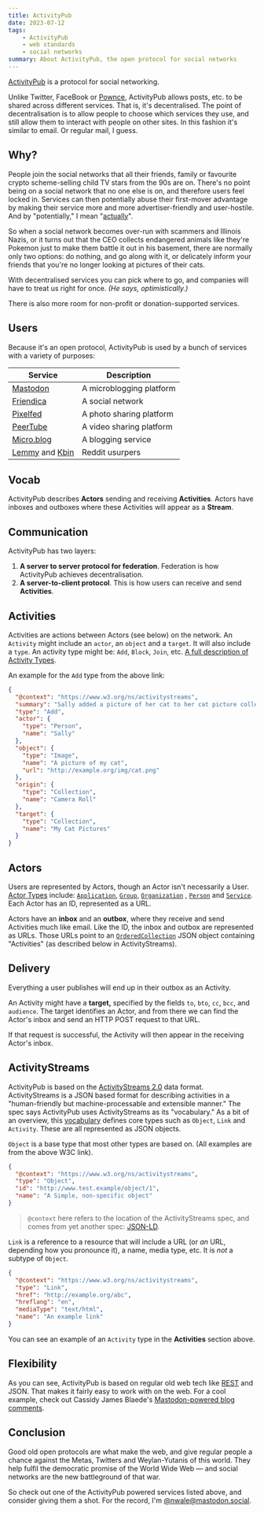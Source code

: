 ```yaml
---
title: ActivityPub
date: 2023-07-12
tags: 
    - ActivityPub
    - web standards
    - social networks
summary: About ActivityPub, the open protocol for social networks
---
```


[ActivityPub](https://www.w3.org/TR/activitypub/) is a protocol for social networking. 

Unlike Twitter, FaceBook or [Pownce](https://en.wikipedia.org/wiki/Pownce), ActivityPub allows posts, etc. to be shared across different services. That is, it's decentralised. The point of decentralisation is to allow people to choose which services they use, and still allow them to interact with people on other sites. In this fashion it's similar to email. Or regular mail, I guess.

## Why?
People join the social networks that all their friends, family or favourite crypto scheme-selling child TV stars from the 90s are on. There's no point being on a social network that no one else is on, and therefore users feel locked in. Services can then potentially abuse their first-mover advantage by making their service more and more advertiser-friendly and user-hostile. And by "potentially," I mean "[actually](https://www.theguardian.com/technology/2014/jul/02/facebook-apologises-psychological-experiments-on-users)".

So when a social network becomes over-run with scammers and Illinois Nazis, or it turns out that the CEO collects endangered animals like they're Pokemon just to make them battle it out in his basement, there are normally only two options: do nothing, and go along with it, or delicately inform your friends that you're no longer looking at pictures of their cats.

With decentralised services you can pick where to go, and companies will have to treat us right for once. *(He says, optimistically.)*

There is also more room for non-profit or donation-supported services.

## Users
Because it's an open protocol, ActivityPub is used by a bunch of services with a variety of purposes:

| Service | Description |
| - | - |
| [Mastodon](https://joinmastodon.org/) | A microblogging platform |
| [Friendica](https://friendi.ca/) | A social network |
| [Pixelfed](https://pixelfed.org/) | A photo sharing platform |
| [PeerTube](https://joinpeertube.org/) | A video sharing platform |
| [Micro.blog](https://micro.blog/) | A blogging service |
| [Lemmy](https://lemmy.ml/) and [Kbin](https://kbin.social/) | Reddit usurpers |

## Vocab
ActivityPub describes **Actors** sending and receiving **Activities**. Actors have inboxes and outboxes where these Activities will appear as a **Stream**.

## Communication
ActivityPub has two layers:

1. **A server to server protocol for federation**. Federation is how ActivityPub achieves decentralisation.
2. **A server-to-client protocol**. This is how users can receive and send **Activities**.

## Activities
Activities are actions between Actors (see below) on the network. An `Activity` might include an `actor`, an `object` and a `target`. It will also include a `type`. An activity type might be: `Add`, `Block`, `Join`, etc. [A full description of Activity Types](https://www.w3.org/TR/activitystreams-vocabulary/#activity-types).

An example for the `Add` type from the above link:

```json
{
  "@context": "https://www.w3.org/ns/activitystreams",
  "summary": "Sally added a picture of her cat to her cat picture collection",
  "type": "Add",
  "actor": {
    "type": "Person",
    "name": "Sally"
  },
  "object": {
    "type": "Image",
    "name": "A picture of my cat",
    "url": "http://example.org/img/cat.png"
  },
  "origin": {
    "type": "Collection",
    "name": "Camera Roll"
  },
  "target": {
    "type": "Collection",
    "name": "My Cat Pictures"
  }
}
```

## Actors
Users are represented by Actors, though an Actor isn't necessarily a User. [Actor Types](https://www.w3.org/TR/activitystreams-vocabulary/#actor-types) include: [`Application`](https://www.w3.org/TR/activitystreams-vocabulary/#dfn-application), [`Group`](https://www.w3.org/TR/activitystreams-vocabulary/#dfn-group),  [`Organization`](https://www.w3.org/TR/activitystreams-vocabulary/#dfn-organization) , [`Person`](https://www.w3.org/TR/activitystreams-vocabulary/#dfn-person) and [`Service`](https://www.w3.org/TR/activitystreams-vocabulary/#dfn-service). Each Actor has an ID, represented as a URL.

Actors have an **inbox** and an **outbox**, where they receive and send Activities much like email. Like the ID, the inbox and outbox are represented as URLs. Those URLs point to an [`OrderedCollection`](https://www.w3.org/TR/activitystreams-vocabulary/#dfn-orderedcollection) JSON object containing "Activities" (as described below in ActivityStreams). 

## Delivery
Everything a user publishes will end up in their outbox as an Activity.

An Activity might have a **target,** specified by the fields `to`, `bto`, `cc`, `bcc`, and `audience`. The target identifies an Actor, and from there we can find the Actor's inbox and send an HTTP POST request to that URL. 

If that request is successful, the Activity will then appear in the receiving Actor's inbox.

## ActivityStreams
ActivityPub is based on the [ActivityStreams 2.0](https://www.w3.org/TR/activitystreams-core/) data format. ActivityStreams is a JSON based format for describing activities in a "human-friendly but machine-processable and extensible manner." The spec says ActivityPub uses ActivityStreams as its "vocabulary." As a bit of an overview, this [vocabulary](https://www.w3.org/TR/activitystreams-vocabulary/) defines core types such as `Object`, `Link` and `Activity`.  These are all represented as JSON objects.

`Object` is a base type that most other types are based on. (All examples are from the above W3C link).

```json
{
  "@context": "https://www.w3.org/ns/activitystreams",
  "type": "Object",
  "id": "http://www.test.example/object/1",
  "name": "A Simple, non-specific object"
}
```

> `@context` here refers to the location of the ActivityStreams spec, and comes from yet another spec: [JSON-LD](https://www.w3.org/TR/json-ld/).

`Link` is a reference to a resource that will include a URL (or *an* URL, depending how you pronounce it), a name, media type, etc. It is *not* a subtype of `Object`.

```json
{
  "@context": "https://www.w3.org/ns/activitystreams",
  "type": "Link",
  "href": "http://example.org/abc",
  "hreflang": "en",
  "mediaType": "text/html",
  "name": "An example link"
}
```

You can see an example of an `Activity` type in the **Activities** section above.

## Flexibility
As you can see, ActivityPub is based on regular old web tech like [REST](https://en.wikipedia.org/wiki/Representational_state_transfer) and JSON. That makes it fairly easy to work with on the web. For a cool example, check out Cassidy James Blaede's [Mastodon-powered blog comments](https://cassidyjames.com/blog/fediverse-blog-comments-mastodon/).

## Conclusion
Good old open protocols are what make the web, and give regular people a chance against the Metas, Twitters and Weylan-Yutanis of this world. They help fulfil the democratic promise of the World Wide Web — and social networks are the new battleground of that war.

So check out one of the ActivityPub powered services listed above, and consider giving them a shot. For the record, I'm [@nwale@mastodon.social](https://mastodon.social/@nwale).